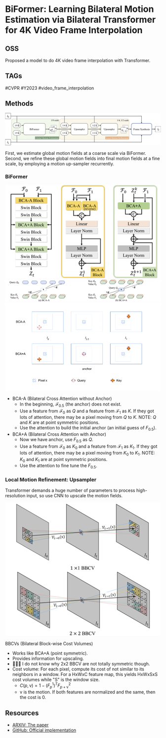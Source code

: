 # BiFormer: Learning Bilateral Motion Estimation via Bilateral Transformer for 4K Video Frame Interpolation

## OSS

Proposed a model to do 4K video frame interpolation with Transformer.

## TAGs

#CVPR #Y2023 #video_frame_interpolation

## Methods

![](./assets/architecture.png)

First, we estimate global motion fields at a coarse scale via BiFormer. Second, we refine these global motion fields into final motion fields at a fine scale, by employing a motion up-sampler recurrently.

### BiFormer

![](./assets/biformer.png)
![](./assets/bcaa_1.png)
![](./assets/bcaa_2.png)

- BCA-A (Bilateral Cross Attention without Anchor)
    - In the beginning, $`\mathcal{F}_{0.5}`$ (the anchor) does not exist.
    - Use a feature from $`\mathcal{F}_{0}`$ as $`Q`$ and a feature from $`\mathcal{F}_{1}`$ as $`K`$. If they got lots of attention, there may be a pixel moving from $`Q`$ to $`K`$. NOTE: $`Q`$ and  $`K`$ are at point symmetric positions.
    - Use the attention to build the initial anchor (an initial guess of $`F_{0.5}`$).
- BCA+A (Bilateral Cross Attention with Anchor)
    - Now we have anchor, use $`F_{0.5}`$ as $`Q`$.
    - Use a feature from $`\mathcal{F}_{0}`$ as $`K_0`$ and a feature from $`\mathcal{F}_{1}`$ as $`K_1`$. If they got lots of attention, there may be a pixel moving from $`K_0`$ to $`K_1`$. NOTE: $`K_0`$ and  $`K_1`$ are at point symmetric positions.
    - Use the attention to fine tune the $`F_{0.5}`$.

### Local Motion Refinement: Upsampler

Transformer demands a huge number of parameters to process high-resolution input, so use CNN to upscale the motion fields.

![](./assets/bbcv.png)

BBCVs (Bilateral Block-wise Cost Volumes)

- Works like BCA+A (point symmetric).
- Provides information for upscaling.
- 👨🏼‍🦲 I do not know why 2x2 BBCV are not totally symmetric though.
- Cost volume: For each pixel, compute its cost of not similar to its neighbors in a window. For a HxWxC feature map, this yields HxWxSxS cost volumes while "S" is the window size.
    - $`C(p, \text{v}) = 1 - (F^1_p)^T F^2_{p + \text{v}}`$
    - $`\text{v}`$ is the motion. If both features are normalized and the same, then the cost is 0.

## Resources

- [ARXIV: The paper](https://arxiv.org/abs/2304.02225)
- [GitHub: Official implementation](https://github.com/JunHeum/BiFormer)
